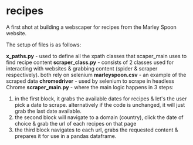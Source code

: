 # recipes
A first shot at building a webscaper for recipes from the Marley Spoon website. 

The setup of files is as follows:

**x_paths.py** - used to define all the xpath classes that scaper_main uses to find recipe content
**scraper_class.py** - consists of 2 classes used for interacting with websites & grabbing content (spider & scraper respectively). both rely on selenium
**marleyspoon.csv** - an example of the scraped data
**chromedriver** - used by selenium to scrape in headless Chrome
**scraper_main.py** - where the main logic happens in 3 steps:
1. in the first block, it grabs the available dates for recipes & let's the user pick a date to scrape. alternatively if the code is unchanged, it will just grab the last date available.
2. the second block will navigate to a domain (country), click the date of choice & grab the url of each recipes on that page
3. the third block navigates to each url, grabs the requested content & prepares it for use in a pandas dataframe.

